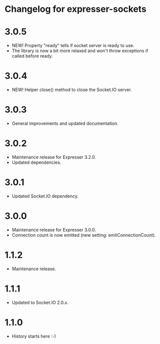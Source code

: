 # Changelog for expresser-sockets

3.0.5
=====
* NEW! Property "ready" tells if socket server is ready to use.
* The library is now a bit more relaxed and won't throw exceptions if called before ready.

3.0.4
=====
* NEW! Helper close() method to close the Socket.IO server.

3.0.3
=====
* General improvements and updated documentation.

3.0.2
=====
* Maintenance release for Expresser 3.2.0.
* Updated dependencies.

3.0.1
=====
* Updated Socket.IO dependency.

3.0.0
=====
* Maintenance release for Expresser 3.0.0.
* Connection count is now emitted (new setting: emitConnectionCount).

1.1.2
=====
* Maintenance release.

1.1.1
=====
* Updated to Socket.IO 2.0.x.

1.1.0
=====
* History starts here :-)
